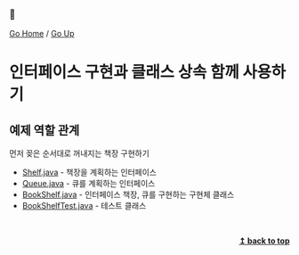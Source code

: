 ### :open_book:

[Go Home](https://github.com/devJRL/CodeLab-JAVA-Basic#codelab-java-basic) / [Go Up](..#ch09인터페이스)

# 인터페이스 구현과 클래스 상속 함께 사용하기

## 예제 역할 관계

먼저 꽂은 순서대로 꺼내지는 책장 구현하기

- [Shelf.java](./Shelf.java) - 책장을 계획하는 인터페이스  
- [Queue.java](./Queue.java) - 큐를 계획하는 인터페이스  
- [BookShelf.java](./BookShelf.java) - 인터페이스 책장, 큐를 구현하는 구현체 클래스
- [BookShelfTest.java](./BookShelfTest.java) - 테스트 클래스

<br/><div align="right"><b><a href="#open_book">↥ back to top</a></b></div><br/>
